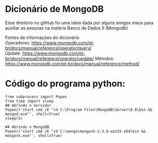 # Dicionário de MongoDB


Esse diretório no gitHub foi uma ideia dada por alguns amigos meus para auxiliar as pessoas na 
matéria Banco de Dados II (Mongodb)<br>

Fontes de informações do dicionário  
Operadores: https://www.mongodb.com/pt-br/docs/manual/reference/operator/query/<br>
Update: https://www.mongodb.com/pt-br/docs/manual/reference/operator/update/
Métodos: https://www.mongodb.com/pt-br/docs/manual/reference/method/

# Código do programa python:
```
from subprocess import Popen
from time import sleep
## Abrindo o Servidor
Popen(r'start cmd /K "cd C:\Program Files\MongoDB\Server\8.0\bin && mongod.exe"', shell=True)
sleep(5)

## Abrindo o MongoDB
Popen(r'start cmd /K "cd C:\mongo\mongosh-2.3.8-win32-x64\bin && mongosh.exe"', shell=True)
```
